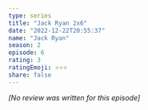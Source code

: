 ```yaml
---
type: series
title: "Jack Ryan 2x6"
date: "2022-12-22T20:55:37"
name: "Jack Ryan"
season: 2
episode: 6
rating: 3
ratingEmoji: ⭐️⭐️⭐️
share: false
---
```


*[No review was written for this episode]*

